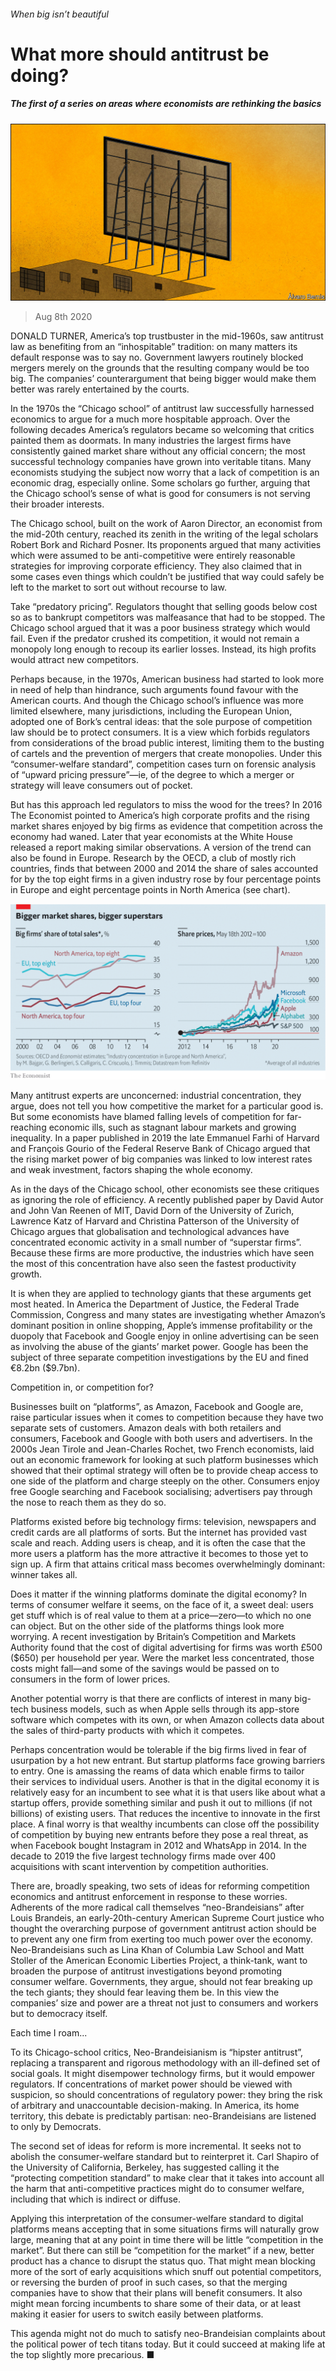 ###### When big isn’t beautiful

# What more should antitrust be doing? 

##### The first of a series on areas where economists are rethinking the basics 

![image](images/20200808_SBD001_0.jpg) 

> Aug 8th 2020 

DONALD TURNER, America’s top trustbuster in the mid-1960s, saw antitrust law as benefiting from an “inhospitable” tradition: on many matters its default response was to say no. Government lawyers routinely blocked mergers merely on the grounds that the resulting company would be too big. The companies’ counterargument that being bigger would make them better was rarely entertained by the courts.

In the 1970s the “Chicago school” of antitrust law successfully harnessed economics to argue for a much more hospitable approach. Over the following decades America’s regulators became so welcoming that critics painted them as doormats. In many industries the largest firms have consistently gained market share without any official concern; the most successful technology companies have grown into veritable titans. Many economists studying the subject now worry that a lack of competition is an economic drag, especially online. Some scholars go further, arguing that the Chicago school’s sense of what is good for consumers is not serving their broader interests.


The Chicago school, built on the work of Aaron Director, an economist from the mid-20th century, reached its zenith in the writing of the legal scholars Robert Bork and Richard Posner. Its proponents argued that many activities which were assumed to be anti-competitive were entirely reasonable strategies for improving corporate efficiency. They also claimed that in some cases even things which couldn’t be justified that way could safely be left to the market to sort out without recourse to law.

Take “predatory pricing”. Regulators thought that selling goods below cost so as to bankrupt competitors was malfeasance that had to be stopped. The Chicago school argued that it was a poor business strategy which would fail. Even if the predator crushed its competition, it would not remain a monopoly long enough to recoup its earlier losses. Instead, its high profits would attract new competitors.

Perhaps because, in the 1970s, American business had started to look more in need of help than hindrance, such arguments found favour with the American courts. And though the Chicago school’s influence was more limited elsewhere, many jurisdictions, including the European Union, adopted one of Bork’s central ideas: that the sole purpose of competition law should be to protect consumers. It is a view which forbids regulators from considerations of the broad public interest, limiting them to the busting of cartels and the prevention of mergers that create monopolies. Under this “consumer-welfare standard”, competition cases turn on forensic analysis of “upward pricing pressure”—ie, of the degree to which a merger or strategy will leave consumers out of pocket.

But has this approach led regulators to miss the wood for the trees? In 2016 The Economist pointed to America’s high corporate profits and the rising market shares enjoyed by big firms as evidence that competition across the economy had waned. Later that year economists at the White House released a report making similar observations. A version of the trend can also be found in Europe. Research by the OECD, a club of mostly rich countries, finds that between 2000 and 2014 the share of sales accounted for by the top eight firms in a given industry rose by four percentage points in Europe and eight percentage points in North America (see chart).

![image](images/20200808_SBC648.png) 


Many antitrust experts are unconcerned: industrial concentration, they argue, does not tell you how competitive the market for a particular good is. But some economists have blamed falling levels of competition for far-reaching economic ills, such as stagnant labour markets and growing inequality. In a paper published in 2019 the late Emmanuel Farhi of Harvard and François Gourio of the Federal Reserve Bank of Chicago argued that the rising market power of big companies was linked to low interest rates and weak investment, factors shaping the whole economy.

As in the days of the Chicago school, other economists see these critiques as ignoring the role of efficiency. A recently published paper by David Autor and John Van Reenen of MIT, David Dorn of the University of Zurich, Lawrence Katz of Harvard and Christina Patterson of the University of Chicago argues that globalisation and technological advances have concentrated economic activity in a small number of “superstar firms”. Because these firms are more productive, the industries which have seen the most of this concentration have also seen the fastest productivity growth.

It is when they are applied to technology giants that these arguments get most heated. In America the Department of Justice, the Federal Trade Commission, Congress and many states are investigating whether Amazon’s dominant position in online shopping, Apple’s immense profitability or the duopoly that Facebook and Google enjoy in online advertising can be seen as involving the abuse of the giants’ market power. Google has been the subject of three separate competition investigations by the EU and fined €8.2bn ($9.7bn).

Competition in, or competition for?

Businesses built on “platforms”, as Amazon, Facebook and Google are, raise particular issues when it comes to competition because they have two separate sets of customers. Amazon deals with both retailers and consumers, Facebook and Google with both users and advertisers. In the 2000s Jean Tirole and Jean-Charles Rochet, two French economists, laid out an economic framework for looking at such platform businesses which showed that their optimal strategy will often be to provide cheap access to one side of the platform and charge steeply on the other. Consumers enjoy free Google searching and Facebook socialising; advertisers pay through the nose to reach them as they do so.

Platforms existed before big technology firms: television, newspapers and credit cards are all platforms of sorts. But the internet has provided vast scale and reach. Adding users is cheap, and it is often the case that the more users a platform has the more attractive it becomes to those yet to sign up. A firm that attains critical mass becomes overwhelmingly dominant: winner takes all.

Does it matter if the winning platforms dominate the digital economy? In terms of consumer welfare it seems, on the face of it, a sweet deal: users get stuff which is of real value to them at a price—zero—to which no one can object. But on the other side of the platforms things look more worrying. A recent investigation by Britain’s Competition and Markets Authority found that the cost of digital advertising for firms was worth £500 ($650) per household per year. Were the market less concentrated, those costs might fall—and some of the savings would be passed on to consumers in the form of lower prices.

Another potential worry is that there are conflicts of interest in many big-tech business models, such as when Apple sells through its app-store software which competes with its own, or when Amazon collects data about the sales of third-party products with which it competes.

Perhaps concentration would be tolerable if the big firms lived in fear of usurpation by a hot new entrant. But startup platforms face growing barriers to entry. One is amassing the reams of data which enable firms to tailor their services to individual users. Another is that in the digital economy it is relatively easy for an incumbent to see what it is that users like about what a startup offers, provide something similar and push it out to millions (if not billions) of existing users. That reduces the incentive to innovate in the first place. A final worry is that wealthy incumbents can close off the possibility of competition by buying new entrants before they pose a real threat, as when Facebook bought Instagram in 2012 and WhatsApp in 2014. In the decade to 2019 the five largest technology firms made over 400 acquisitions with scant intervention by competition authorities.

There are, broadly speaking, two sets of ideas for reforming competition economics and antitrust enforcement in response to these worries. Adherents of the more radical call themselves “neo-Brandeisians” after Louis Brandeis, an early-20th-century American Supreme Court justice who thought the overarching purpose of government antitrust action should be to prevent any one firm from exerting too much power over the economy. Neo-Brandeisians such as Lina Khan of Columbia Law School and Matt Stoller of the American Economic Liberties Project, a think-tank, want to broaden the purpose of antitrust investigations beyond promoting consumer welfare. Governments, they argue, should not fear breaking up the tech giants; they should fear leaving them be. In this view the companies’ size and power are a threat not just to consumers and workers but to democracy itself.

Each time I roam...

To its Chicago-school critics, Neo-Brandeisianism is “hipster antitrust”, replacing a transparent and rigorous methodology with an ill-defined set of social goals. It might disempower technology firms, but it would empower regulators. If concentrations of market power should be viewed with suspicion, so should concentrations of regulatory power: they bring the risk of arbitrary and unaccountable decision-making. In America, its home territory, this debate is predictably partisan: neo-Brandeisians are listened to only by Democrats.

The second set of ideas for reform is more incremental. It seeks not to abolish the consumer-welfare standard but to reinterpret it. Carl Shapiro of the University of California, Berkeley, has suggested calling it the “protecting competition standard” to make clear that it takes into account all the harm that anti-competitive practices might do to consumer welfare, including that which is indirect or diffuse.

Applying this interpretation of the consumer-welfare standard to digital platforms means accepting that in some situations firms will naturally grow large, meaning that at any point in time there will be little “competition in the market”. But there can still be “competition for the market” if a new, better product has a chance to disrupt the status quo. That might mean blocking more of the sort of early acquisitions which snuff out potential competitors, or reversing the burden of proof in such cases, so that the merging companies have to show that their plans will benefit consumers. It also might mean forcing incumbents to share some of their data, or at least making it easier for users to switch easily between platforms.

This agenda might not do much to satisfy neo-Brandeisian complaints about the political power of tech titans today. But it could succeed at making life at the top slightly more precarious. ■

